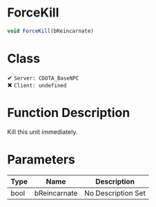 # ForceKill
```js	
void ForceKill(bReincarnate)
```
# Class
✔ `Server: CDOTA_BaseNPC`  
✖ `Client: undefined`  

# Function Description
Kill this unit immediately.
# Parameters
Type|Name|Description
--|--|--
bool|bReincarnate|No Description Set
